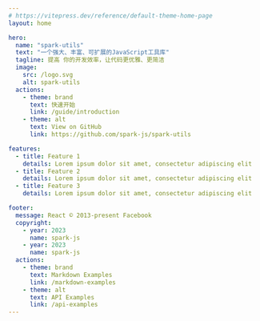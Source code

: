```yaml
---
# https://vitepress.dev/reference/default-theme-home-page
layout: home

hero:
  name: "spark-utils"
  text: "一个强大、丰富、可扩展的JavaScript工具库"
  tagline: 提高 你的开发效率，让代码更优雅、更简洁
  image:
    src: /logo.svg
    alt: spark-utils
  actions:
    - theme: brand
      text: 快速开始
      link: /guide/introduction
    - theme: alt
      text: View on GitHub
      link: https://github.com/spark-js/spark-utils

features:
  - title: Feature 1
    details: Lorem ipsum dolor sit amet, consectetur adipiscing elit
  - title: Feature 2
    details: Lorem ipsum dolor sit amet, consectetur adipiscing elit
  - title: Feature 3
    details: Lorem ipsum dolor sit amet, consectetur adipiscing elit

footer:
  message: React © 2013-present Facebook
  copyright:
    - year: 2023
      name: spark-js
    - year: 2023
      name: spark-js
  actions:
    - theme: brand
      text: Markdown Examples
      link: /markdown-examples
    - theme: alt
      text: API Examples
      link: /api-examples
---
```


